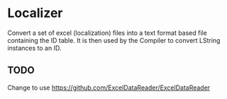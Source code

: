 # Localizer

Convert a set of excel (localization) files into a text format based file containing the ID table.
It is then used by the Compiler to convert LString instances to an ID.

## TODO

Change to use https://github.com/ExcelDataReader/ExcelDataReader
